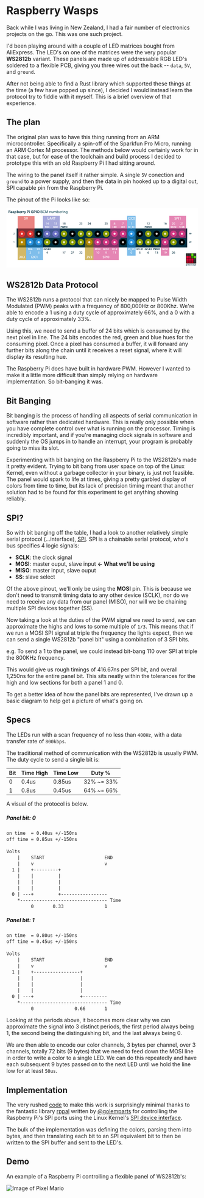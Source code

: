 # Raspberry Wasps

Back while I was living in New Zealand, I had a fair number of electronics projects on the go. This was one such project.

I'd been playing around with a couple of LED matrices bought from AliExpress. The LED's on one of the matrices were the very popular **WS2812b** variant. These panels are made up of addressable RGB LED's soldered to a flexible PCB, giving you three wires out the back -- `data`, `5V`, and `ground`.

After not being able to find a Rust library which supported these things at the time (a few have popped up since), I decided I would instead learn the protocol try to fiddle with it myself. This is a brief overview of that experience.

## The plan
The original plan was to have this thing running from an ARM microcontroller. Specifically a spin-off of the Sparkfun Pro Micro, running an ARM Cortex M processor. The methods below would certainly work for in that case, but for ease of the toolchain and build process I decided to prototype this with an old Raspberry Pi I had sitting around.

The wiring to the panel itself it rather simple. A single `5V` conection and `ground` to a power supply, and then the data in pin hooked up to a digital out, SPI capable pin from the Raspberry Pi.

The pinout of the Pi looks like so:

![Raspberry Pi Pinout](/public/images/pi_pinout.png)

## WS2812b Data Protocol
The WS2812b runs a protocol that can nicely be mapped to Pulse Width Modulated (PWM) peaks with a frequency of 800,000Hz or 800Khz. We're able to encode a 1 using a duty cycle of approximately 66%, and a 0 with a duty cycle of approximately 33%.

Using this, we need to send a buffer of 24 bits which is consumed by the next pixel in line. The 24 bits encodes the red, green and blue hues for the consuming pixel. Once a pixel has consumed a buffer, it will forward any further bits along the chain until it receives a reset signal, where it will display its resulting hue.

The Raspberry Pi does have built in hardware PWM. However I wanted to make it a little more difficult than simply relying on hardware implementation. So bit-banging it was.

## Bit Banging
Bit banging is the process of handling all aspects of serial communication in software rather than dedicated hardware. This is really only possible when you have complete control over what is running on the processor. Timing is incredibly important, and if you're managing clock signals in software and suddenly the OS jumps in to handle an interrupt, your program is probably going to miss its slot.

Experimenting with bit banging on the Raspberry Pi to the WS2812b's made it pretty evident. Trying to bit bang from user space on top of the Linux Kernel, even without a garbage collector in your binary, is just not feasible. The panel would spark to life at times, giving a pretty garbled display of colors from time to time, but its lack of precision timing meant that another solution had to be found for this experiment to get anything showing reliably.

## SPI?
So with bit banging off the table, I had a look to another relatively simple serial protocol (...interface), [SPI](https://en.wikipedia.org/wiki/Serial_Peripheral_Interface). SPI is a chainable serial protocol, who's bus specifies 4 logic signals:

- **SCLK**: the clock signal
- **MOSI**: master ouput, slave input **&#8592; What we'll be using**
- **MISO**: master input, slave ouput
- **SS**: slave select

Of the above pinout, we'll only be using the **MOSI** pin. This is because we don't need to transmit timing data to any other device (SCLK), nor do we need to receive any data from our panel (MISO), nor will we be chaining multiple SPI devices together (SS).

Now taking a look at the duties of the PWM signal we need to send, we can approximate the highs and lows to some multiple of `1/3`. This means that if we run a MOSI SPI signal at triple the frequency the lights expect, then we can send a single WS2812b "panel bit" using a combination of 3 SPI bits.

e.g. To send a 1 to the panel, we could instead bit-bang 110 over SPI at triple the 800KHz frequency.

This would give us rough timings of 416.67ns per SPI bit, and overall 1,250ns for the entire panel bit. This sits neatly within the tolerances for the high and low sections for both a panel 1 and 0.

To get a better idea of how the panel bits are represented, I've drawn up a basic diagram to help get a picture of what's going on.

## Specs
The LEDs run with a scan frequency of no less than `400Hz`, with a data transfer rate of `800kbps`.

The traditional method of communication with the WS2812b is usually PWM. The duty cycle to send a single bit is:

| Bit | Time High | Time Low | Duty %     |
|-----|-----------|----------|------------|
| 0   | 0.4us     | 0.85us   | 32% ~= 33% |
| 1   | 0.8us     | 0.45us   | 64% ~= 66% |


A visual of the protocol is below.

##### Panel bit: 0
```
on time  = 0.40us +/-150ns
off time = 0.85us +/-150ns

Volts
    |    START                      END
    |    v                          v
  1 |    +---------+
    |    |         |
    |    |         |
    |    |         |
  0 | ---+         +-----------------
    *-------------------------------- Time
         0       0.33               1
```

##### Panel bit: 1
```
on time  = 0.80us +/-150ns
off time = 0.45us +/-150ns

Volts
    |    START                      END
    |    v                          v
  1 |    +-----------------+
    |    |                 |
    |    |                 |
    |    |                 |
  0 | ---+                 +---------
    *-------------------------------- Time
         0               0.66       1
```

Looking at the periods above, it becomes more clear why we can approximate the signal into 3 distinct periods, the first period always being 1, the second being the distinguishing bit, and the last always being 0.

We are then able to encode our color channels, 3 bytes per channel, over 3 channels, totally 72 bits (9 bytes) that we need to feed down the MOSI line in order to write a color to a single LED. We can do this repeatedly and have each subsequent 9 bytes passed on to the next LED until we hold the line low for at least `50us`.

## Implementation
The very rushed [code](https://github.com/tomarrell/rasp-ws2812b/blob/master/src/main.rs) to make this work is surprisingly minimal thanks to the fantastic library [rppal](https://github.com/golemparts/rppal) written by [@golemparts](https://twitter.com/golemparts) for controlling the Raspberry Pi's SPI ports using the Linux Kernel's [SPI device interface](https://www.kernel.org/doc/Documentation/spi/spidev).

The bulk of the implementation was defining the colors, parsing them into bytes, and then translating each bit to an SPI equivalent bit to then be written to the SPI buffer and sent to the LED's.

## Demo
An example of a Raspberry Pi controlling a flexible panel of WS2812b's:

![Image of Pixel Mario](https://imgur.com/14oSYYy.jpg)



